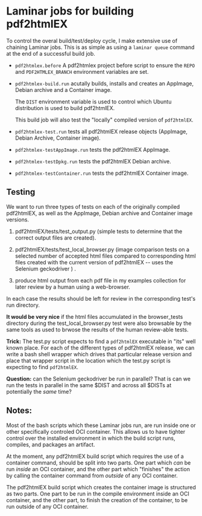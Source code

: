 # Laminar jobs for building pdf2htmlEX

To control the overal build/test/deploy cycle, I make extensive use of 
chaining Laminar jobs. This is as simple as using a `laminar queue` 
command at the end of a successful build job. 

- `pdf2htmlex.before` A pdf2htmlex project before script to ensure the 
  `REPO` and `PDF2HTMLEX_BRANCH` environment variables are set.

- `pdf2htmlex-build.run` acutally builds, installs and creates an 
  AppImage, Debian archive and a Container image. 

  The `DIST` environment variable is used to control which Ubuntu 
  distribution is used to build pdf2htmlEX. 

  This build job will also test the "locally" compiled version of 
  `pdf2htmlEX`. 

- `pdf2htmlex-test.run` tests all pdf2htmlEX release objects (AppImage, 
  Debian Archive, Container image). 

- `pdf2htmlex-testAppImage.run` tests the pdf2htmlEX AppImage. 

- `pdf2htmlex-testDpkg.run` tests the pdf2htmlEX Debian archive. 

- `pdf2htmlex-testContainer.run` tests the pdf2htmlEX Container image. 

## Testing

We want to run three types of tests on each of the originally compiled 
pdf2htmlEX, as well as the AppImage, Debian archive and Container image 
versions. 

1. pdf2htmlEX/tests/test_output.py (simple tests to determine that the 
   correct output files are created).

2. pdf2htmlEX/tests/test_local_browser.py (image comparison tests on a 
   selected number of accepted html files compared to corresponding html 
   files created with the current version of pdf2htmlEX -- uses the 
   Selenium geckodriver ) . 

3. produce html output from each pdf file in my examples collection for 
   later review by a human using a web-browser.

In each case the results should be left for review in the corresponding 
test's run directory.

**It would be very nice** if the html files accumulated in the 
browser_tests directory during the test_local_browser.py test were also 
browsable by the same tools as used to brwose the results of the human 
review-able tests. 

**Trick:** The test.py script expects to find a `pdf2htmlEX` executable in 
"its" well known place. For each of the different types of pdf2htmlEX 
release, we can write a bash shell wrapper which drives that particular 
release version and place that wrapper script in the location which the 
test.py script is expecting to find `pdf2htmlEX`. 

**Question:** can the Selenium geckodriver be run in parallel? That is can 
we run the tests in parallel in the same $DIST and across all $DISTs at 
potentially the *same* time? 

## Notes:

Most of the bash scripts which these Laminar jobs run, are run inside one 
or other specifically controled OCI container. This allows us to have 
tighter control over the installed environment in which the build script 
runs, compiles, and packages an artifact. 

At the moment, any pdf2htmlEX build script which requires the use of a 
container command, should be split into two parts. One part which *can* be 
run *inside* an OCI container, and the other part which "finishes" the 
action by calling the container command from *outside* of any OCI 
container. 

The pdf2htmlEX build script which creates the container image is 
structured as two parts. One part to be run in the compile environment 
inside an OCI container, and the other part, to finish the creation of the 
container, to be run outside of any OCI container. 
